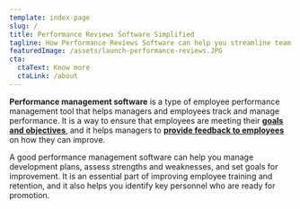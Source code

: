 ```yaml
---
template: index-page
slug: /
title: Performance Reviews Software Simplified
tagline: How Performance Reviews Software can help you streamline team performance
featuredImage: /assets/launch-performance-reviews.JPG
cta:
  ctaText: Know more
  ctaLink: /about
---
```

**Performance management software** is a type of employee performance management tool that helps managers and employees track and manage performance. It is a way to ensure that employees are meeting their **[goals and objectives](https://www.performancereviewssoftware.com/why-smart-goals-are-effective)**, and it helps managers to **[provide feedback to employees](https://www.performancereviewssoftware.com/how-to-give-more-meaningful-feedback)** on how they can improve.

A good performance management software can help you manage development plans, assess strengths and weaknesses, and set goals for improvement. It is an essential part of improving employee training and retention, and it also helps you identify key personnel who are ready for promotion.
